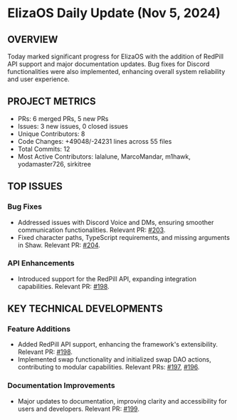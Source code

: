 # ElizaOS Daily Update (Nov 5, 2024)

## OVERVIEW 
Today marked significant progress for ElizaOS with the addition of RedPill API support and major documentation updates. Bug fixes for Discord functionalities were also implemented, enhancing overall system reliability and user experience.

## PROJECT METRICS
- PRs: 6 merged PRs, 5 new PRs
- Issues: 3 new issues, 0 closed issues
- Unique Contributors: 8
- Code Changes: +49048/-24231 lines across 55 files
- Total Commits: 12
- Most Active Contributors: lalalune, MarcoMandar, m1hawk, yodamaster726, sirkitree

## TOP ISSUES
### Bug Fixes
- Addressed issues with Discord Voice and DMs, ensuring smoother communication functionalities. Relevant PR: [#203](https://github.com/elizaos/eliza/pull/203).
- Fixed character paths, TypeScript requirements, and missing arguments in Shaw. Relevant PR: [#204](https://github.com/elizaos/eliza/pull/204).

### API Enhancements
- Introduced support for the RedPill API, expanding integration capabilities. Relevant PR: [#198](https://github.com/elizaos/eliza/pull/198).

## KEY TECHNICAL DEVELOPMENTS
### Feature Additions
- Added RedPill API support, enhancing the framework's extensibility. Relevant PR: [#198](https://github.com/elizaos/eliza/pull/198).
- Implemented swap functionality and initialized swap DAO actions, contributing to modular capabilities. Relevant PRs: [#197](https://github.com/elizaos/eliza/pull/197), [#196](https://github.com/elizaos/eliza/pull/196).

### Documentation Improvements
- Major updates to documentation, improving clarity and accessibility for users and developers. Relevant PR: [#199](https://github.com/elizaos/eliza/pull/199).